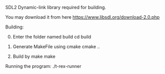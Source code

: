 

SDL2 Dynamic-link library required for building.

You may download it from here
https://www.libsdl.org/download-2.0.php


Building:

0. Enter the folder named build
cd build

1. Generate MakeFile using cmake
cmake ..

2. Build by make
make



Running the program:
./t-rex-runner
